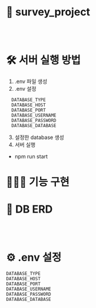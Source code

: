 # 📄 survey_project
<br/>
<br/>

# 🛠 서버 실행 방법
1. .env 파일 생성
2. .env 설정
```
  DATABASE_TYPE
  DATABASE_HOST
  DATABASE_PORT
  DATABASE_USERNAME
  DATABASE_PASSWORD
  DATABASE_DATABASE
```
  
3. 설정한 database 생성
4. 서버 실행
  - npm run start


# 👩🏻‍💻 기능 구현


# 🔎 DB ERD


<br/>
<br/>



# ⚙️ .env 설정

```
DATABASE_TYPE
DATABASE_HOST
DATABASE_PORT
DATABASE_USERNAME
DATABASE_PASSWORD
DATABASE_DATABASE



